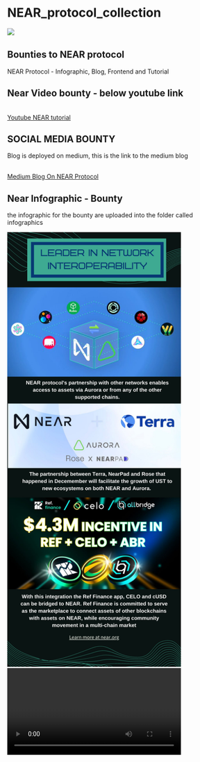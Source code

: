 # NEAR_protocol_collection
<p>
<img src="https://miro.medium.com/max/1140/0*BimXGGrGaRFuQipU.png" width="200">
</p>

## Bounties to NEAR protocol 
NEAR Protocol - Infographic, Blog, Frontend and Tutorial 

## Near Video bounty - below youtube link 
<br />
<a href="https://www.youtube.com/watch?v=w-y2LMpqun0&ab_channel=neuralnets" target="_blank">Youtube NEAR tutorial </a>
<br />

## SOCIAL MEDIA BOUNTY  
Blog is deployed on medium, this is the link to the medium blog

<br />
<a href="https://medium.com/@kotcherlakota.chaitanya/near-protocol-token-what-is-near-protocol-355a7e03ef9e" target="_blank">Medium Blog On NEAR Protocol  </a>
<br />

## Near Infographic - Bounty 

the infographic for the bounty are uploaded into the folder called infographics 

<img src="./infographics/rcsvfrs305l81.jpg" width="400">

<video src="./infographics/FM28J5DaMAMgwWP.mov" width="400">







## Frontend for NEAR contract Bounty demo image:

<img src="./public/docs/demo.png" width="500">

----

### Getting Started with Frontend Bounty

npm:
```sh
npm install
npm run dev
npm run build
npm run contract:build
npm run contract:dev:deploy
npm run contract:deploy
npm run contract:test
```
